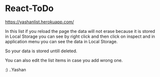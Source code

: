 # React-ToDo

https://yashanlist.herokuapp.com/

In this list if you reload the page the data will not erase because it is stored in Local Storage you can see by right click and then click on inspect and in application menu 
you can see the data in Local Storage.

So your data is stored untill deleted.

You can also edit the list items in case you add wrong one.

:) ..Yashan
